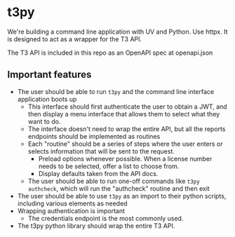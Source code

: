 # t3py

We're building a command line application with UV and Python. Use httpx. It is designed to act as a wrapper for the T3 API.

The T3 API is included in this repo as an OpenAPI spec at openapi.json

## Important features

- The user should be able to run `t3py` and the command line interface application boots up
  - This interface should first authenticate the user to obtain a JWT, and then display a menu interface that allows them to select what they want to do.
  - The interface doesn't need to wrap the entire API, but all the reports endpoints should be implemented as routines
  - Each "routine" should be a series of steps where the user enters or selects information that will be sent to the request.
    - Preload options whenever possible. When a license number needs to be selected, offer a list to choose from.
    - Display defaults taken from the API docs.
  - The user should be able to run one-off commands like `t3py authcheck`, which will run the "authcheck" routine and then exit
- The user should be able to use `t3py` as an import to their python scripts, including various elements as needed
- Wrapping authentication is important
  - The credentials endpoint is the most commonly used.
- The t3py python library should wrap the entire T3 API. 